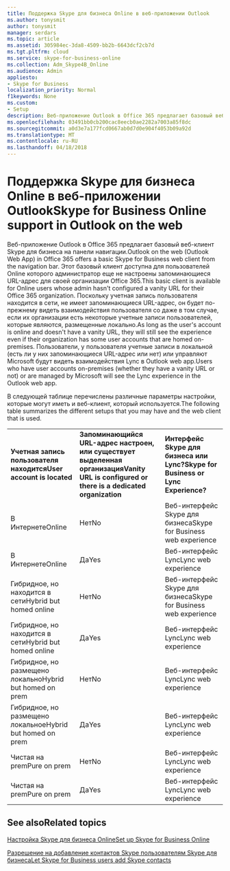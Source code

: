 ```yaml
---
title: Поддержка Skype для бизнеса Online в веб-приложении Outlook
ms.author: tonysmit
author: tonysmit
manager: serdars
ms.topic: article
ms.assetid: 305984ec-3da8-4509-bb2b-6643dcf2cb7d
ms.tgt.pltfrm: cloud
ms.service: skype-for-business-online
ms.collection: Adm_Skype4B_Online
ms.audience: Admin
appliesto:
- Skype for Business
localization_priority: Normal
f1keywords: None
ms.custom:
- Setup
description: Веб-приложение Outlook в Office 365 предлагает базовый веб-клиент Skype для бизнеса на панели навигации. Этот базовый клиент доступна для пользователей Online которого администратор еще не настроены запоминающиеся URL-адрес для своей организации Office 365. Поскольку учетная запись пользователя находится в сети, не имеет запоминающиеся URL-адрес, он будет по-прежнему видеть взаимодействия пользователя со даже в том случае, если их организации есть некоторые учетные записи пользователей, которые являются, размещенные локально. Пользователи, у пользователя учетные записи в локальной (есть ли у них запоминающиеся URL-адрес или нет) или управляют Microsoft будут видеть взаимодействия Lync в Outlook web app.
ms.openlocfilehash: 03491bb0cb200cac8eecb0ae2282a7003a85f8dc
ms.sourcegitcommit: a0d3e7a177fcd0667ab0d7d0e904f4053b09a92d
ms.translationtype: MT
ms.contentlocale: ru-RU
ms.lasthandoff: 04/18/2018
---
```

# <a name="skype-for-business-online-support-in-outlook-on-the-web"></a><span data-ttu-id="2f2f9-106">Поддержка Skype для бизнеса Online в веб-приложении Outlook</span><span class="sxs-lookup"><span data-stu-id="2f2f9-106">Skype for Business Online support in Outlook on the web</span></span>

<span data-ttu-id="2f2f9-107">Веб-приложение Outlook в Office 365 предлагает базовый веб-клиент Skype для бизнеса на панели навигации.</span><span class="sxs-lookup"><span data-stu-id="2f2f9-107">Outlook on the web (Outlook Web App) in Office 365 offers a basic Skype for Business web client from the navigation bar.</span></span> <span data-ttu-id="2f2f9-108">Этот базовый клиент доступна для пользователей Online которого администратор еще не настроены запоминающиеся URL-адрес для своей организации Office 365.</span><span class="sxs-lookup"><span data-stu-id="2f2f9-108">This basic client is available for Online users whose admin hasn't configured a vanity URL for their Office 365 organization.</span></span> <span data-ttu-id="2f2f9-109">Поскольку учетная запись пользователя находится в сети, не имеет запоминающиеся URL-адрес, он будет по-прежнему видеть взаимодействия пользователя со даже в том случае, если их организации есть некоторые учетные записи пользователей, которые являются, размещенные локально.</span><span class="sxs-lookup"><span data-stu-id="2f2f9-109">As long as the user's account is online and doesn't have a vanity URL, they will still see the experience even if their organization has some user accounts that are homed on-premises.</span></span> <span data-ttu-id="2f2f9-110">Пользователи, у пользователя учетные записи в локальной (есть ли у них запоминающиеся URL-адрес или нет) или управляют Microsoft будут видеть взаимодействия Lync в Outlook web app.</span><span class="sxs-lookup"><span data-stu-id="2f2f9-110">Users who have user accounts on-premises (whether they have a vanity URL or not) or are managed by Microsoft will see the Lync experience in the Outlook web app.</span></span>
  
<span data-ttu-id="2f2f9-111">В следующей таблице перечислены различные параметры настройки, которые могут иметь и веб-клиент, который используется.</span><span class="sxs-lookup"><span data-stu-id="2f2f9-111">The following table summarizes the different setups that you may have and the web client that is used.</span></span>
  
||||
|:-----|:-----|:-----|
|<span data-ttu-id="2f2f9-112">**Учетная запись пользователя находится**</span><span class="sxs-lookup"><span data-stu-id="2f2f9-112">**User account is located**</span></span> <br/> |<span data-ttu-id="2f2f9-113">**Запоминающийся URL-адрес настроен, или существует выделенная организация**</span><span class="sxs-lookup"><span data-stu-id="2f2f9-113">**Vanity URL is configured or there is a dedicated organization**</span></span> <br/> |<span data-ttu-id="2f2f9-114">**Интерфейс Skype для бизнеса или Lync?**</span><span class="sxs-lookup"><span data-stu-id="2f2f9-114">**Skype for Business or Lync Experience?**</span></span> <br/> |
|<span data-ttu-id="2f2f9-115">В Интернете</span><span class="sxs-lookup"><span data-stu-id="2f2f9-115">Online</span></span>  <br/> |<span data-ttu-id="2f2f9-116">Нет</span><span class="sxs-lookup"><span data-stu-id="2f2f9-116">No</span></span>  <br/> |<span data-ttu-id="2f2f9-117">Веб-интерфейс Skype для бизнеса</span><span class="sxs-lookup"><span data-stu-id="2f2f9-117">Skype for Business web experience</span></span>  <br/> |
|<span data-ttu-id="2f2f9-118">В Интернете</span><span class="sxs-lookup"><span data-stu-id="2f2f9-118">Online</span></span>  <br/> |<span data-ttu-id="2f2f9-119">Да</span><span class="sxs-lookup"><span data-stu-id="2f2f9-119">Yes</span></span>  <br/> |<span data-ttu-id="2f2f9-120">Веб-интерфейс Lync</span><span class="sxs-lookup"><span data-stu-id="2f2f9-120">Lync web experience</span></span>  <br/> |
|<span data-ttu-id="2f2f9-121">Гибридное, но находится в сети</span><span class="sxs-lookup"><span data-stu-id="2f2f9-121">Hybrid but homed online</span></span>  <br/> |<span data-ttu-id="2f2f9-122">Нет</span><span class="sxs-lookup"><span data-stu-id="2f2f9-122">No</span></span>  <br/> |<span data-ttu-id="2f2f9-123">Веб-интерфейс Skype для бизнеса</span><span class="sxs-lookup"><span data-stu-id="2f2f9-123">Skype for Business web experience</span></span>  <br/> |
|<span data-ttu-id="2f2f9-124">Гибридное, но находится в сети</span><span class="sxs-lookup"><span data-stu-id="2f2f9-124">Hybrid but homed online</span></span>  <br/> |<span data-ttu-id="2f2f9-125">Да</span><span class="sxs-lookup"><span data-stu-id="2f2f9-125">Yes</span></span>  <br/> |<span data-ttu-id="2f2f9-126">Веб-интерфейс Lync</span><span class="sxs-lookup"><span data-stu-id="2f2f9-126">Lync web experience</span></span>  <br/> |
|<span data-ttu-id="2f2f9-127">Гибридное, но размещено локально</span><span class="sxs-lookup"><span data-stu-id="2f2f9-127">Hybrid but homed on prem</span></span>  <br/> |<span data-ttu-id="2f2f9-128">Нет</span><span class="sxs-lookup"><span data-stu-id="2f2f9-128">No</span></span>  <br/> |<span data-ttu-id="2f2f9-129">Веб-интерфейс Lync</span><span class="sxs-lookup"><span data-stu-id="2f2f9-129">Lync web experience</span></span>  <br/> |
|<span data-ttu-id="2f2f9-130">Гибридное, но размещено локальное</span><span class="sxs-lookup"><span data-stu-id="2f2f9-130">Hybrid but homed on prem</span></span>  <br/> |<span data-ttu-id="2f2f9-131">Да</span><span class="sxs-lookup"><span data-stu-id="2f2f9-131">Yes</span></span>  <br/> |<span data-ttu-id="2f2f9-132">Веб-интерфейс Lync</span><span class="sxs-lookup"><span data-stu-id="2f2f9-132">Lync web experience</span></span>  <br/> |
|<span data-ttu-id="2f2f9-133">Чистая на prem</span><span class="sxs-lookup"><span data-stu-id="2f2f9-133">Pure on prem</span></span>  <br/> |<span data-ttu-id="2f2f9-134">Нет</span><span class="sxs-lookup"><span data-stu-id="2f2f9-134">No</span></span>  <br/> |<span data-ttu-id="2f2f9-135">Веб-интерфейс Lync</span><span class="sxs-lookup"><span data-stu-id="2f2f9-135">Lync web experience</span></span>  <br/> |
|<span data-ttu-id="2f2f9-136">Чистая на prem</span><span class="sxs-lookup"><span data-stu-id="2f2f9-136">Pure on prem</span></span>  <br/> |<span data-ttu-id="2f2f9-137">Да</span><span class="sxs-lookup"><span data-stu-id="2f2f9-137">Yes</span></span>  <br/> |<span data-ttu-id="2f2f9-138">Веб-интерфейс Lync</span><span class="sxs-lookup"><span data-stu-id="2f2f9-138">Lync web experience</span></span>  <br/> |
   

## <a name="related-topics"></a><span data-ttu-id="2f2f9-139">See also</span><span class="sxs-lookup"><span data-stu-id="2f2f9-139">Related topics</span></span>
[<span data-ttu-id="2f2f9-140">Настройка Skype для бизнеса Online</span><span class="sxs-lookup"><span data-stu-id="2f2f9-140">Set up Skype for Business Online</span></span>](set-up-skype-for-business-online.md)

[<span data-ttu-id="2f2f9-141">Разрешение на добавление контактов Skype пользователям Skype для бизнеса</span><span class="sxs-lookup"><span data-stu-id="2f2f9-141">Let Skype for Business users add Skype contacts</span></span>](let-skype-for-business-users-add-skype-contacts.md)

  
 